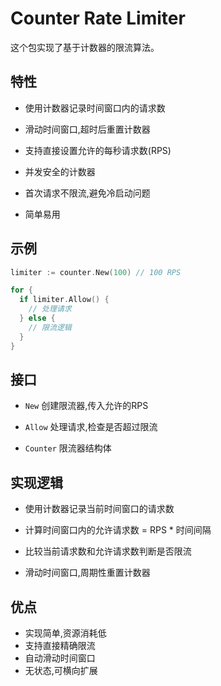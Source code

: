 # Counter Rate Limiter

这个包实现了基于计数器的限流算法。

## 特性

- 使用计数器记录时间窗口内的请求数

- 滑动时间窗口,超时后重置计数器

- 支持直接设置允许的每秒请求数(RPS)

- 并发安全的计数器

- 首次请求不限流,避免冷启动问题

- 简单易用

## 示例

```go
limiter := counter.New(100) // 100 RPS

for {
  if limiter.Allow() {
    // 处理请求
  } else {
    // 限流逻辑
  } 
}
```

## 接口

- `New` 创建限流器,传入允许的RPS

- `Allow` 处理请求,检查是否超过限流

- `Counter` 限流器结构体

## 实现逻辑

- 使用计数器记录当前时间窗口的请求数

- 计算时间窗口内的允许请求数 = RPS * 时间间隔

- 比较当前请求数和允许请求数判断是否限流

- 滑动时间窗口,周期性重置计数器

## 优点

- 实现简单,资源消耗低
- 支持直接精确限流
- 自动滑动时间窗口
- 无状态,可横向扩展
